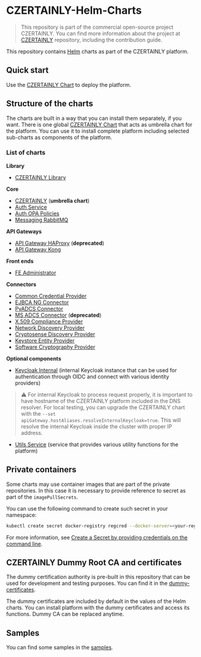 # CZERTAINLY-Helm-Charts

> This repository is part of the commercial open-source project CZERTAINLY. You can find more information about the project at [CZERTAINLY](https://github.com/3KeyCompany/CZERTAINLY) repository, including the contribution guide.

This repository contains [Helm](https://helm.sh/) charts as part of the CZERTAINLY platform.

## Quick start

Use the [CZERTAINLY Chart](charts/czertainly) to deploy the platform.

## Structure of the charts

The charts are built in a way that you can install them separately, if you want.
There is one global [CZERTAINLY Chart](charts/czertainly) that acts as umbrella chart for the platform. You can use it to install complete platform including selected sub-charts as components of the platform.

### List of charts

**Library**
- [CZERTAINLY Library](charts/czertainly-lib)

**Core**
- [CZERTAINLY](charts/czertainly) (**umbrella chart**)
- [Auth Service](charts/auth-service)
- [Auth OPA Policies](charts/auth-opa-policies)
- [Messaging RabbitMQ](charts/messaging-rabbitmq)

**API Gateways**
- [API Gateway HAProxy](charts/api-gateway-haproxy) (**deprecated**)
- [API Gateway Kong](charts/api-gateway-kong)

**Front ends**
- [FE Administrator](charts/fe-administrator)

**Connectors**
- [Common Credential Provider](charts/common-credential-provider)
- [EJBCA NG Connector](charts/ejbca-ng-connector)
- [PyADCS Connector](charts/pyadcs-connector)
- [MS ADCS Connector](charts/ms-adcs-connector) (**deprecated**)
- [X.509 Compliance Provider](charts/x509-compliance-provider)
- [Network Discovery Provider](charts/network-discovery-provider)
- [Cryptosense Discovery Provider](charts/cryptosense-discovery-provider)
- [Keystore Entity Provider](charts/keystore-entity-provider)
- [Software Cryptography Provider](charts/software-cryptography-provider)

**Optional components**

- [Keycloak Internal](charts/keycloak-internal) (internal Keycloak instance that can be used for authentication through OIDC and connect with various identity providers)
> :warning:
> For internal Keycloak to process request properly, it is important to have hostname of the CZERTAINLY platform included in the DNS resolver.
> For local testing, you can upgrade the CZERTAINLY chart with the `--set apiGateway.hostAliases.resolveInternalKeycloak=true`. This will resolve the internal Keycloak inside the cluster with proper IP address.

- [Utils Service](charts/utils-service) (service that provides various utility functions for the platform)

## Private containers

Some charts may use container images that are part of the private repositories.
In this case it is necessary to provide reference to secret as part of the `imagePullSecrets`.

You can use the following command to create such secret in your namespace:
```bash
kubectl create secret docker-registry regcred --docker-server=<your-registry-server> --docker-username=<your-name> --docker-password=<your-pword> --docker-email=<your-email>
```

For more information, see [Create a Secret by providing credentials on the command line](https://kubernetes.io/docs/tasks/configure-pod-container/pull-image-private-registry/#create-a-secret-by-providing-credentials-on-the-command-line).

## CZERTAINLY Dummy Root CA and certificates

The dummy certification authority is pre-built in this repository that can be used for development and testing purposes.
You can find it in the [dummy-certificates](dummy-certificates).

The dummy certificates are included by default in the values of the Helm charts. You can install platform with the dummy certificates and access its functions.
Dummy CA can be replaced anytime.

## Samples

You can find some samples in the [samples](samples).